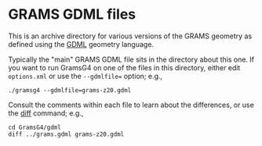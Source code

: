 # GRAMS GDML files

This is an archive directory for various versions of the GRAMS
geometry as defined using the
[GDML](http://lcgapp.cern.ch/project/simu/framework/GDML/doc/GDMLmanual.pdf)
geometry language.

Typically the "main" GRAMS GDML file sits in the directory about this one. If you want to run GramsG4 on one of the files in this directory, either edit `options.xml` or use the `--gdmlfile=` option; e.g.,
```
./gramsg4 --gdmlfile=grams-z20.gdml
```

Consult the comments within each file to learn about the differences, or use the [diff](http://www.nevis.columbia.edu/cgi-bin/man.sh?man=diff) command; e.g.,
```
cd GramsG4/gdml
diff ../grams.gdml grams-z20.gdml
```
